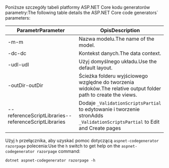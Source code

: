 <a name="codegenerator"></a> <span data-ttu-id="34704-101">Poniższe szczegóły tabeli platformy ASP.NET Core kodu generatorów parametry:</span><span class="sxs-lookup"><span data-stu-id="34704-101">The following table details the ASP.NET Core code generators\` parameters:</span></span>

| <span data-ttu-id="34704-102">Parametr</span><span class="sxs-lookup"><span data-stu-id="34704-102">Parameter</span></span>               | <span data-ttu-id="34704-103">Opis</span><span class="sxs-lookup"><span data-stu-id="34704-103">Description</span></span>|
| ----------------- | ------------ |
| <span data-ttu-id="34704-104">-m</span><span class="sxs-lookup"><span data-stu-id="34704-104">-m</span></span>  | <span data-ttu-id="34704-105">Nazwa modelu.</span><span class="sxs-lookup"><span data-stu-id="34704-105">The name of the model.</span></span> |
| <span data-ttu-id="34704-106">-dc</span><span class="sxs-lookup"><span data-stu-id="34704-106">-dc</span></span>  | <span data-ttu-id="34704-107">Kontekst danych.</span><span class="sxs-lookup"><span data-stu-id="34704-107">The data context.</span></span> |
| <span data-ttu-id="34704-108">-udl</span><span class="sxs-lookup"><span data-stu-id="34704-108">-udl</span></span> | <span data-ttu-id="34704-109">Użyj domyślnego układu.</span><span class="sxs-lookup"><span data-stu-id="34704-109">Use the default layout.</span></span> |
| <span data-ttu-id="34704-110">-outDir</span><span class="sxs-lookup"><span data-stu-id="34704-110">-outDir</span></span> | <span data-ttu-id="34704-111">Ścieżka folderu wyjściowego względne do tworzenia widoków.</span><span class="sxs-lookup"><span data-stu-id="34704-111">The relative output folder path to create the views.</span></span> |
| <span data-ttu-id="34704-112">--referenceScriptLibraries</span><span class="sxs-lookup"><span data-stu-id="34704-112">--referenceScriptLibraries</span></span> | <span data-ttu-id="34704-113">Dodaje `_ValidationScriptsPartial` to edytowanie i tworzenie stron</span><span class="sxs-lookup"><span data-stu-id="34704-113">Adds `_ValidationScriptsPartial` to Edit and Create pages</span></span> |

<span data-ttu-id="34704-114">Użyj `h` przełącznika, aby uzyskać pomoc dotyczącą `aspnet-codegenerator razorpage` polecenia:</span><span class="sxs-lookup"><span data-stu-id="34704-114">Use the `h` switch to get help on the `aspnet-codegenerator razorpage` command:</span></span>

```console
dotnet aspnet-codegenerator razorpage -h
```
